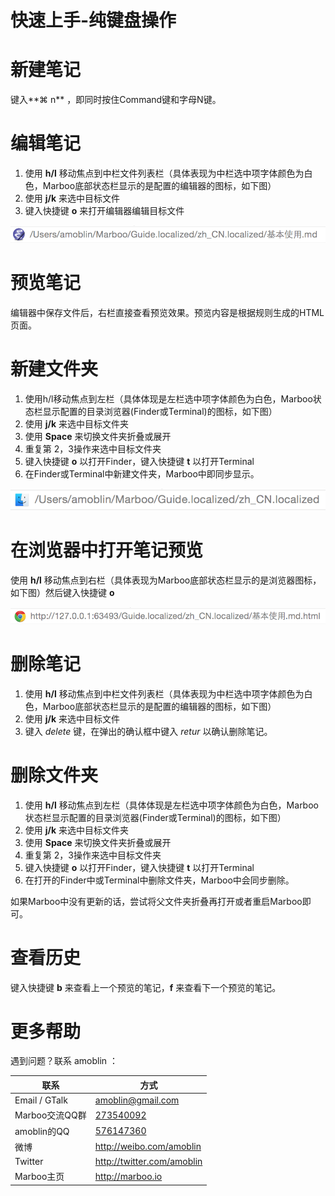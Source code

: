 # 快速上手-纯键盘操作

<!-- create time: 2015-07-18 10:55:32  -->

<!-- This file is created by Marboo<http://marboo.io> template file $MARBOO_HOME/.media/starts/default.md
本文件由 Marboo<http://marboo.io> 模板文件 $MARBOO_HOME/.media/starts/default.md 创建 -->

# 新建笔记

键入**⌘ n** ，即同时按住Command键和字母N键。

# 编辑笔记

1. 使用 **h/l** 移动焦点到中栏文件列表栏（具体表现为中栏选中项字体颜色为白色，Marboo底部状态栏显示的是配置的编辑器的图标，如下图）
2. 使用  **j/k** 来选中目标文件
3. 键入快捷键 **o** 来打开编辑器编辑目标文件

![](.images/statusbar_2.png)

# 预览笔记
编辑器中保存文件后，右栏直接查看预览效果。预览内容是根据规则生成的HTML页面。

# 新建文件夹

1. 使用h/l移动焦点到左栏（具体体现是左栏选中项字体颜色为白色，Marboo状态栏显示配置的目录浏览器(Finder或Terminal)的图标，如下图）
2. 使用  **j/k** 来选中目标文件夹
3. 使用 **Space** 来切换文件夹折叠或展开
4. 重复第 2，3操作来选中目标文件夹
5. 键入快捷键 **o** 以打开Finder，键入快捷键 **t** 以打开Terminal
6. 在Finder或Terminal中新建文件夹，Marboo中即同步显示。

![](.images/statusbar_1.png)

# 在浏览器中打开笔记预览

使用 **h/l** 移动焦点到右栏（具体表现为Marboo底部状态栏显示的是浏览器图标，如下图）然后键入快捷键 **o**

![](.images/statusbar_3.png)

# 删除笔记

1. 使用 **h/l** 移动焦点到中栏文件列表栏（具体表现为中栏选中项字体颜色为白色，Marboo底部状态栏显示的是配置的编辑器的图标，如下图）
2. 使用  **j/k** 来选中目标文件
3. 键入 *delete* 键，在弹出的确认框中键入 *retur* 以确认删除笔记。

# 删除文件夹

1. 使用 **h/l** 移动焦点到左栏（具体体现是左栏选中项字体颜色为白色，Marboo状态栏显示配置的目录浏览器(Finder或Terminal)的图标，如下图）
2. 使用  **j/k** 来选中目标文件夹
3. 使用 **Space** 来切换文件夹折叠或展开
4. 重复第 2，3操作来选中目标文件夹
5. 键入快捷键 **o** 以打开Finder，键入快捷键 **t** 以打开Terminal
6. 在打开的Finder中或Terminal中删除文件夹，Marboo中会同步删除。

如果Marboo中没有更新的话，尝试将父文件夹折叠再打开或者重启Marboo即可。

# 查看历史
键入快捷键 **b** 来查看上一个预览的笔记，**f** 来查看下一个预览的笔记。

# 更多帮助

遇到问题？联系 amoblin ：

| 联系 | 方式 |
|-----|------|
| Email / GTalk | <amoblin@gmail.com> |
| Marboo交流QQ群 | [273540092](qq://273540092) |
| amoblin的QQ | [576147360](qq://576147360) |
| 微博 | <http://weibo.com/amoblin> |
| Twitter | <http://twitter.com/amoblin> |
| Marboo主页 | <http://marboo.io> |
